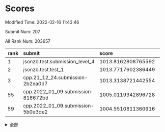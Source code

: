 # Scores

Modified Time: 2022-02-16 11:43:46

Submit Num: 207

All Rank Num: 203657

| rank |               submit               |       score        |       sigma        | pk_num |
| :--- | :--------------------------------- | :----------------- | :----------------- | :----- |
| 1    | jsonzb.test.submission_level_4     | 1013.8162808765592 | 0.8061270846385837 | 3932   |
| 2    | jsonzb.test.test_1                 | 1013.7717602386449 | 0.8086011936387523 | 3935   |
| 3    | cpp.21_12_24.submission-2b2ea0d7   | 1013.3138721442554 | 0.8302142358453803 | 3930   |
| 55   | cpp.2022_01_09.submission-816672bd | 1005.0119342896728 | 0.7203730052532182 | 3935   |
| 59   | cpp.2022_01_09.submission-5b0e3de2 | 1004.5510811360916 | 0.7203302548015875 | 3939   |


<details>
<summary>全部</summary>

| rank |                 submit                 |       score        |       sigma        | pk_num |
| :--- | :------------------------------------- | :----------------- | :----------------- | :----- |
| 1    | jsonzb.test.submission_level_4         | 1013.8162808765592 | 0.8061270846385837 | 3932   |
| 2    | jsonzb.test.test_1                     | 1013.7717602386449 | 0.8086011936387523 | 3935   |
| 3    | cpp.21_12_24.submission-2b2ea0d7       | 1013.3138721442554 | 0.8302142358453803 | 3930   |
| 4    | gobigger.level_3.submission_level_3_3  | 1011.8533732966625 | 0.7939230487400107 | 3931   |
| 5    | gobigger.level_3.submission_level_3_30 | 1011.6320941234511 | 0.7893807481021942 | 3935   |
| 6    | gobigger.level_3.submission_level_3_20 | 1011.4745364080422 | 0.77456421840973   | 3936   |
| 7    | gobigger.level_3.submission_level_3_1  | 1011.2513405022485 | 0.8147839772075828 | 3934   |
| 8    | gobigger.level_3.submission_level_3_17 | 1011.2099924428265 | 0.7837740547011887 | 3935   |
| 9    | gobigger.level_3.submission_level_3_45 | 1011.1023535598995 | 0.7847788814995617 | 3934   |
| 10   | gobigger.level_3.submission_level_3_8  | 1010.9498051391988 | 0.7694156358261793 | 3936   |
| 11   | gobigger.level_3.submission_level_3_2  | 1010.8968648941834 | 0.7766014900374716 | 3941   |
| 12   | gobigger.level_3.submission_level_3_28 | 1010.7988265190855 | 0.7571887738101354 | 3936   |
| 13   | gobigger.level_3.submission_level_3_24 | 1010.7715729170694 | 0.7734703961977841 | 3937   |
| 14   | gobigger.level_3.submission_level_3_10 | 1010.6912786211607 | 0.7726094230994383 | 3931   |
| 15   | gobigger.level_3.submission_level_3_26 | 1010.680609422285  | 0.7734057072547067 | 3937   |
| 16   | gobigger.level_3.submission_level_3_13 | 1010.5374743413691 | 0.7890038072181152 | 3927   |
| 17   | gobigger.level_3.submission_level_3_42 | 1010.4420126063337 | 0.7545117920075887 | 3939   |
| 18   | gobigger.level_3.submission_level_3_18 | 1010.2722860475284 | 0.7483318145676902 | 3936   |
| 19   | gobigger.level_3.submission_level_3_14 | 1010.2562326226682 | 0.7778525669323428 | 3939   |
| 20   | gobigger.level_3.submission_level_3_43 | 1010.2146405125496 | 0.7863076737404726 | 3932   |
| 21   | gobigger.level_3.submission_level_3_9  | 1010.1726097244331 | 0.7644392540950697 | 3936   |
| 22   | gobigger.level_3.submission_level_3_21 | 1010.1238968098105 | 0.7842139111220823 | 3938   |
| 23   | gobigger.level_3.submission_level_3_31 | 1010.1191072151885 | 0.7578405594265721 | 3934   |
| 24   | gobigger.level_3.submission_level_3_49 | 1010.0865350152408 | 0.7343999789017108 | 3933   |
| 25   | gobigger.level_3.submission_level_3_44 | 1010.0825946922073 | 0.7619592332304995 | 3936   |
| 26   | gobigger.level_3.submission_level_3_15 | 1010.0812953190454 | 0.7488903266453891 | 3940   |
| 27   | gobigger.level_3.submission_level_3_33 | 1010.0172605809137 | 0.7594546179395844 | 3938   |
| 28   | gobigger.level_3.submission_level_3_47 | 1009.8695120689172 | 0.7344053264810012 | 3938   |
| 29   | gobigger.level_3.submission_level_3_11 | 1009.8456302331444 | 0.7621108170569002 | 3936   |
| 30   | gobigger.level_3.submission_level_3_48 | 1009.8447632871842 | 0.7797612639531204 | 3932   |
| 31   | gobigger.level_3.submission_level_3_19 | 1009.8216029041614 | 0.7454627963058734 | 3937   |
| 32   | gobigger.level_3.submission_level_3_23 | 1009.7558038179966 | 0.7643063576339018 | 3936   |
| 33   | gobigger.level_3.submission_level_3_16 | 1009.7492277196811 | 0.7452185816768272 | 3939   |
| 34   | gobigger.level_3.submission_level_3_37 | 1009.6845215607856 | 0.7500200946286818 | 3936   |
| 35   | gobigger.level_3.submission_level_3_40 | 1009.6545839460566 | 0.7391101840333204 | 3937   |
| 36   | gobigger.level_3.submission_level_3_25 | 1009.6156232711083 | 0.7531975451187619 | 3937   |
| 37   | gobigger.level_3.submission_level_3_36 | 1009.596779811831  | 0.7470584903828014 | 3933   |
| 38   | gobigger.level_3.submission_level_3_39 | 1009.5433428378382 | 0.7633304031903956 | 3938   |
| 39   | gobigger.level_3.submission_level_3_41 | 1009.5030486931229 | 0.7721266949959514 | 3932   |
| 40   | gobigger.level_3.submission_level_3_34 | 1009.4644886273187 | 0.7509763859485317 | 3932   |
| 41   | gobigger.level_3.submission_level_3_38 | 1009.4609034656132 | 0.725577253692318  | 3934   |
| 42   | gobigger.level_3.submission_level_3_32 | 1009.3829476436339 | 0.7589497476937945 | 3937   |
| 43   | gobigger.level_3.submission_level_3_7  | 1009.346881497873  | 0.7485653198638399 | 3938   |
| 44   | gobigger.level_3.submission_level_3_5  | 1009.3295701088942 | 0.7484520551772831 | 3935   |
| 45   | gobigger.level_3.submission_level_3_29 | 1009.1977782584837 | 0.7408308369996001 | 3937   |
| 46   | gobigger.level_3.submission_level_3_35 | 1009.1025356914007 | 0.7398256702417424 | 3939   |
| 47   | gobigger.level_3.submission_level_3_46 | 1009.0205293589257 | 0.7510754672532671 | 3933   |
| 48   | gobigger.level_3.submission_level_3_22 | 1008.8755320407668 | 0.7581707937559724 | 3935   |
| 49   | gobigger.level_3.submission_level_3_27 | 1008.8355980122095 | 0.7627305397685097 | 3941   |
| 50   | gobigger.level_3.submission_level_3_6  | 1008.8350808906802 | 0.7441853453967225 | 3938   |
| 51   | gobigger.level_3.submission_level_3_0  | 1008.6679590951409 | 0.7620727627527817 | 3937   |
| 52   | gobigger.level_3.submission_level_3_12 | 1008.424286808495  | 0.7315536068149682 | 3933   |
| 53   | gobigger.level_3.submission_level_3_4  | 1008.218834287274  | 0.7354764228935954 | 3936   |
| 54   | gobigger.level_1.submission_level_1_30 | 1005.0710763900963 | 0.7216202491431691 | 3936   |
| 55   | cpp.2022_01_09.submission-816672bd     | 1005.0119342896728 | 0.7203730052532182 | 3935   |
| 56   | gobigger.level_1.submission_level_1_24 | 1004.7628163137857 | 0.7247723588322634 | 3938   |
| 57   | gobigger.level_1.submission_level_1_20 | 1004.6851960115996 | 0.7260556549142003 | 3930   |
| 58   | gobigger.level_1.submission_level_1_27 | 1004.6363528828895 | 0.7152968339833384 | 3936   |
| 59   | cpp.2022_01_09.submission-5b0e3de2     | 1004.5510811360916 | 0.7203302548015875 | 3939   |
| 60   | gobigger.level_1.submission_level_1_5  | 1004.3853889204356 | 0.7158673067497531 | 3931   |
| 61   | gobigger.level_1.submission_level_1_35 | 1004.3104021271947 | 0.7272704825252491 | 3931   |
| 62   | gobigger.level_1.submission_level_1_15 | 1004.2839789548618 | 0.7150129671807799 | 3932   |
| 63   | gobigger.level_1.submission_level_1_6  | 1003.9795727419906 | 0.7265882925947503 | 3935   |
| 64   | gobigger.level_1.submission_level_1_49 | 1003.9531657082129 | 0.7193721553213804 | 3932   |
| 65   | gobigger.level_1.submission_level_1_4  | 1003.693712717674  | 0.7206716399496176 | 3936   |
| 66   | gobigger.level_1.submission_level_1_13 | 1003.6828846705946 | 0.7281565707351891 | 3938   |
| 67   | gobigger.level_1.submission_level_1_26 | 1003.676580889107  | 0.7190357374064963 | 3936   |
| 68   | gobigger.level_1.submission_level_1_36 | 1003.644036183644  | 0.7136835279383797 | 3938   |
| 69   | gobigger.level_1.submission_level_1_10 | 1003.6263047660354 | 0.7156852757950721 | 3935   |
| 70   | gobigger.level_1.submission_level_1_48 | 1003.5448457837764 | 0.7180736714891024 | 3933   |
| 71   | gobigger.level_1.submission_level_1_0  | 1003.5205474986192 | 0.7151691263266492 | 3932   |
| 72   | gobigger.level_1.submission_level_1_37 | 1003.5175124812987 | 0.7241213643990673 | 3935   |
| 73   | gobigger.level_1.submission_level_1_11 | 1003.5013692214548 | 0.7125990706922103 | 3937   |
| 74   | gobigger.level_1.submission_level_1_34 | 1003.4952339974697 | 0.7149047536281814 | 3932   |
| 75   | gobigger.level_1.submission_level_1_45 | 1003.4610909800978 | 0.732855154913523  | 3937   |
| 76   | gobigger.level_1.submission_level_1_22 | 1003.4204104915493 | 0.7135417337949723 | 3933   |
| 77   | gobigger.level_1.submission_level_1_40 | 1003.4042364960443 | 0.7211135497383879 | 3933   |
| 78   | gobigger.level_1.submission_level_1_29 | 1003.3334250356834 | 0.7164980605041874 | 3940   |
| 79   | gobigger.level_1.submission_level_1_46 | 1003.3309467550567 | 0.7087831401266035 | 3939   |
| 80   | gobigger.level_1.submission_level_1_1  | 1003.2803454138069 | 0.7368792087229303 | 3933   |
| 81   | gobigger.level_1.submission_level_1_9  | 1003.2179515324702 | 0.7154478600283705 | 3935   |
| 82   | gobigger.level_1.submission_level_1_8  | 1003.1562528580577 | 0.7223987768200192 | 3935   |
| 83   | gobigger.level_1.submission_level_1_16 | 1003.1510151408115 | 0.7142583326562164 | 3932   |
| 84   | gobigger.level_1.submission_level_1_47 | 1003.1072884070247 | 0.7236187701611114 | 3937   |
| 85   | gobigger.level_1.submission_level_1_21 | 1003.0871275242924 | 0.7137736574153001 | 3938   |
| 86   | gobigger.level_1.submission_level_1_3  | 1003.0533495489093 | 0.7180766836839585 | 3930   |
| 87   | gobigger.level_1.submission_level_1_42 | 1003.0256656892552 | 0.7127185742190915 | 3937   |
| 88   | gobigger.level_1.submission_level_1_12 | 1002.9841568071183 | 0.7069463312707152 | 3933   |
| 89   | gobigger.level_1.submission_level_1_32 | 1002.9766369948462 | 0.7075485985615052 | 3933   |
| 90   | gobigger.level_1.submission_level_1_18 | 1002.95393682853   | 0.7132632868495489 | 3931   |
| 91   | gobigger.level_1.submission_level_1_2  | 1002.8878540242051 | 0.7106787276509714 | 3939   |
| 92   | gobigger.level_1.submission_level_1_19 | 1002.8626399679106 | 0.7263696294812952 | 3936   |
| 93   | gobigger.level_1.submission_level_1_17 | 1002.7569414823228 | 0.7143962834889542 | 3932   |
| 94   | gobigger.level_1.submission_level_1_41 | 1002.7116062205811 | 0.7224784835797449 | 3939   |
| 95   | gobigger.level_1.submission_level_1_43 | 1002.7081322664    | 0.7082546719992302 | 3935   |
| 96   | gobigger.level_1.submission_level_1_28 | 1002.6631044624946 | 0.7100735700279561 | 3937   |
| 97   | gobigger.level_1.submission_level_1_31 | 1002.630593079172  | 0.7054712798633951 | 3936   |
| 98   | gobigger.level_1.submission_level_1_33 | 1002.5287775489902 | 0.7124743749375149 | 3940   |
| 99   | gobigger.level_1.submission_level_1_7  | 1002.3909391272507 | 0.717433050405026  | 3934   |
| 100  | gobigger.level_1.submission_level_1_14 | 1002.3218380230946 | 0.7152744139558797 | 3936   |
| 101  | gobigger.level_1.submission_level_1_38 | 1002.2494326248709 | 0.7109752647065541 | 3935   |
| 102  | gobigger.level_1.submission_level_1_23 | 1002.1345744277165 | 0.7131791080645574 | 3941   |
| 103  | gobigger.level_1.submission_level_1_39 | 1002.1214897005568 | 0.718892665093724  | 3933   |
| 104  | gobigger.level_1.submission_level_1_44 | 1002.0405035822839 | 0.7117571421314183 | 3934   |
| 105  | gobigger.level_1.submission_level_1_25 | 1001.6269752102489 | 0.7024137063457833 | 3935   |
| 106  | gobigger.random.submission_random_9    | 997.0098930487917  | 0.709978972739184  | 3936   |
| 107  | gobigger.random.submission_random_37   | 996.8871178970281  | 0.7124170083527698 | 3938   |
| 108  | gobigger.random.submission_random_2    | 996.8417355147085  | 0.7198113952740596 | 3935   |
| 109  | gobigger.random.submission_random_4    | 996.8265325149712  | 0.7057862521993514 | 3935   |
| 110  | gobigger.random.submission_random_32   | 996.7862968670288  | 0.7055238461685981 | 3937   |
| 111  | gobigger.random.submission_random_33   | 996.7063013571366  | 0.7132819900236775 | 3933   |
| 112  | gobigger.random.submission_random_17   | 996.6735182584457  | 0.7106129992939213 | 3935   |
| 113  | gobigger.random.submission_random_44   | 996.6027445589436  | 0.7062159964118538 | 3942   |
| 114  | gobigger.random.submission_random_8    | 996.5534442200848  | 0.7159419807750287 | 3937   |
| 115  | gobigger.random.submission_random_25   | 996.5279557009176  | 0.7159852218239917 | 3934   |
| 116  | gobigger.random.submission_random_22   | 996.4196751378249  | 0.7117043281440866 | 3938   |
| 117  | gobigger.random.submission_random_20   | 996.4193874570216  | 0.7125505651129134 | 3941   |
| 118  | gobigger.random.submission_random_16   | 996.3844512082114  | 0.7030235119603734 | 3940   |
| 119  | gobigger.random.submission_random_21   | 996.3539315474615  | 0.7179074294900714 | 3932   |
| 120  | gobigger.random.submission_random_10   | 996.3355561440254  | 0.7058398052311049 | 3933   |
| 121  | gobigger.random.submission_random_0    | 996.3122302138115  | 0.718036887764869  | 3931   |
| 122  | gobigger.random.submission_random_43   | 996.3047198055868  | 0.7156792236727343 | 3938   |
| 123  | gobigger.random.submission_random_15   | 996.2630605336392  | 0.6997098956438734 | 3940   |
| 124  | gobigger.random.submission_random_31   | 996.208561201682   | 0.7025677082253575 | 3939   |
| 125  | gobigger.random.submission_random_38   | 996.132286306491   | 0.7127927530817155 | 3938   |
| 126  | gobigger.random.submission_random_29   | 996.0997780571287  | 0.7176374967938625 | 3935   |
| 127  | gobigger.random.submission_random_28   | 996.0590374858423  | 0.7273661441064537 | 3937   |
| 128  | gobigger.random.submission_random_46   | 996.0483496685368  | 0.7082166245830943 | 3939   |
| 129  | gobigger.random.submission_random_26   | 996.0121246052454  | 0.7276376804799146 | 3931   |
| 130  | gobigger.random.submission_random_34   | 995.9568266475368  | 0.7139859679723817 | 3937   |
| 131  | gobigger.random.submission_random_13   | 995.9567986609303  | 0.7233682210187744 | 3936   |
| 132  | gobigger.random.submission_random_39   | 995.955120333531   | 0.7061688551722817 | 3936   |
| 133  | gobigger.random.submission_random_49   | 995.9197394557071  | 0.7167039742348214 | 3933   |
| 134  | gobigger.random.submission_random_5    | 995.9193358566154  | 0.6988313568876642 | 3930   |
| 135  | gobigger.random.submission_random_7    | 995.9184433133845  | 0.7241950687377158 | 3937   |
| 136  | gobigger.random.submission_random_12   | 995.9060335732707  | 0.7052013597822556 | 3938   |
| 137  | gobigger.random.submission_random_14   | 995.9009761684421  | 0.7094266755686623 | 3943   |
| 138  | gobigger.random.submission_random_1    | 995.8457712146221  | 0.7055585130139531 | 3936   |
| 139  | gobigger.random.submission_random_18   | 995.6702079360807  | 0.7207717428328517 | 3936   |
| 140  | gobigger.random.submission_random_45   | 995.6622430359596  | 0.7122031132306199 | 3936   |
| 141  | gobigger.random.submission_random_3    | 995.5423526023485  | 0.715620223501632  | 3936   |
| 142  | gobigger.random.submission_random_19   | 995.5151804973939  | 0.7331976472570662 | 3933   |
| 143  | gobigger.random.submission_random_40   | 995.5151208278874  | 0.6933412615724873 | 3935   |
| 144  | gobigger.random.submission_random_48   | 995.4587307485164  | 0.6992524139427859 | 3937   |
| 145  | gobigger.random.submission_random_47   | 995.422186643278   | 0.7053229195966252 | 3934   |
| 146  | gobigger.random.submission_random_11   | 995.413251415535   | 0.7181900125324812 | 3941   |
| 147  | gobigger.random.submission_random_41   | 995.2397049344548  | 0.7251290772084752 | 3938   |
| 148  | gobigger.random.submission_random_42   | 995.2002586324749  | 0.6973178523874124 | 3937   |
| 149  | gobigger.random.submission_random_30   | 995.1995538969984  | 0.7357901311331783 | 3938   |
| 150  | gobigger.random.submission_random_35   | 995.1557873557143  | 0.7111596045755907 | 3930   |
| 151  | gobigger.random.submission_random_24   | 995.1434460515035  | 0.7164762208113838 | 3939   |
| 152  | gobigger.random.submission_random_6    | 995.1016958022981  | 0.7252070388845017 | 3933   |
| 153  | gobigger.random.submission_random_23   | 995.0311519392923  | 0.7136733778014962 | 3937   |
| 154  | gobigger.random.submission_random_27   | 994.8503803410091  | 0.7105116905834461 | 3933   |
| 155  | gobigger.random.submission_random_36   | 994.6723231893334  | 0.717435112490029  | 3929   |
| 156  | gobigger.level_2.submission_level_2_34 | 994.5517734612037  | 0.7157410577090513 | 3935   |
| 157  | gobigger.level_2.submission_level_2_27 | 994.3026587989448  | 0.7298140804419186 | 3935   |
| 158  | gobigger.level_2.submission_level_2_36 | 994.0277759609169  | 0.737011904453483  | 3935   |
| 159  | gobigger.level_2.submission_level_2_4  | 993.4880088841305  | 0.7279320931130974 | 3934   |
| 160  | gobigger.level_2.submission_level_2_45 | 993.3008148512788  | 0.7341671472619574 | 3930   |
| 161  | gobigger.level_2.submission_level_2_16 | 993.1597123979471  | 0.7381949159713532 | 3936   |
| 162  | gobigger.level_2.submission_level_2_15 | 993.1576857945447  | 0.7382285669640568 | 3937   |
| 163  | gobigger.level_2.submission_level_2_9  | 993.0863313786729  | 0.7164091573706353 | 3927   |
| 164  | gobigger.level_2.submission_level_2_31 | 993.049394491265   | 0.7411857076902858 | 3930   |
| 165  | gobigger.level_2.submission_level_2_42 | 993.0447755091083  | 0.7369643647905765 | 3937   |
| 166  | gobigger.level_2.submission_level_2_37 | 992.8703992658182  | 0.7189706286474482 | 3931   |
| 167  | gobigger.level_2.submission_level_2_22 | 992.8256189564186  | 0.7328873631013683 | 3936   |
| 168  | gobigger.level_2.submission_level_2_7  | 992.7532423644211  | 0.7282028583427393 | 3933   |
| 169  | gobigger.level_2.submission_level_2_2  | 992.6743346897119  | 0.7270202870753232 | 3933   |
| 170  | gobigger.level_2.submission_level_2_6  | 992.6345419887328  | 0.7273906578796453 | 3939   |
| 171  | gobigger.level_2.submission_level_2_28 | 992.621345051246   | 0.7358527082543938 | 3937   |
| 172  | gobigger.level_2.submission_level_2_39 | 992.61867640613    | 0.7421534102531308 | 3932   |
| 173  | gobigger.level_2.submission_level_2_10 | 992.5403385588309  | 0.7296178091289433 | 3935   |
| 174  | gobigger.level_2.submission_level_2_23 | 992.4389584487163  | 0.7379450648133383 | 3945   |
| 175  | gobigger.level_2.submission_level_2_1  | 992.3184904752526  | 0.743143203134373  | 3938   |
| 176  | gobigger.level_2.submission_level_2_8  | 992.3168992733047  | 0.7294757174109404 | 3938   |
| 177  | gobigger.level_2.submission_level_2_24 | 992.3091263171946  | 0.7368114278827993 | 3938   |
| 178  | gobigger.level_2.submission_level_2_17 | 992.1984416364189  | 0.7449780864825024 | 3936   |
| 179  | gobigger.level_2.submission_level_2_18 | 992.086751898917   | 0.7500529116365339 | 3942   |
| 180  | gobigger.level_2.submission_level_2_49 | 992.0496904869683  | 0.7521491314652545 | 3934   |
| 181  | gobigger.level_2.submission_level_2_21 | 991.8229684890604  | 0.756915026656806  | 3935   |
| 182  | gobigger.level_2.submission_level_2_30 | 991.7730399576375  | 0.7491623189285909 | 3935   |
| 183  | gobigger.level_2.submission_level_2_32 | 991.7554859603584  | 0.7812419002749843 | 3934   |
| 184  | gobigger.level_2.submission_level_2_29 | 991.7352157629354  | 0.753967321282596  | 3941   |
| 185  | gobigger.level_2.submission_level_2_5  | 991.6903197907814  | 0.7440705813798618 | 3937   |
| 186  | gobigger.level_2.submission_level_2_46 | 991.617578100231   | 0.7585322792760537 | 3937   |
| 187  | gobigger.level_2.submission_level_2_41 | 991.4441117284179  | 0.766554013849045  | 3936   |
| 188  | gobigger.level_2.submission_level_2_3  | 991.4222833738461  | 0.7515344516869434 | 3937   |
| 189  | gobigger.level_2.submission_level_2_0  | 991.4083300150403  | 0.751301377894651  | 3932   |
| 190  | gobigger.level_2.submission_level_2_12 | 991.3265365199819  | 0.7658242333349989 | 3937   |
| 191  | gobigger.level_2.submission_level_2_26 | 991.3257002802352  | 0.7315262298890215 | 3935   |
| 192  | gobigger.level_2.submission_level_2_14 | 991.324891554605   | 0.750843367937711  | 3939   |
| 193  | gobigger.level_2.submission_level_2_25 | 991.2939049909227  | 0.7351585782862969 | 3932   |
| 194  | gobigger.level_2.submission_level_2_43 | 991.2049897935764  | 0.7374473490574223 | 3934   |
| 195  | gobigger.level_2.submission_level_2_38 | 991.0797038876151  | 0.7418352398835605 | 3936   |
| 196  | gobigger.level_2.submission_level_2_40 | 991.0747378078115  | 0.7582471884551195 | 3937   |
| 197  | gobigger.level_2.submission_level_2_47 | 991.0127542289154  | 0.7508694836695732 | 3932   |
| 198  | gobigger.level_2.submission_level_2_48 | 991.0076906443568  | 0.7435052066023353 | 3930   |
| 199  | gobigger.level_2.submission_level_2_11 | 990.6944678525682  | 0.7799383541427856 | 3934   |
| 200  | gobigger.level_2.submission_level_2_33 | 990.5815053038206  | 0.7647575958213824 | 3936   |
| 201  | gobigger.level_2.submission_level_2_20 | 990.4104556992662  | 0.7715511575050538 | 3929   |
| 202  | gobigger.level_2.submission_level_2_19 | 990.4019242112704  | 0.7597554463568731 | 3929   |
| 203  | gobigger.level_2.submission_level_2_13 | 990.2671273682814  | 0.7559551498829004 | 3933   |
| 204  | gobigger.level_2.submission_level_2_44 | 990.2031739008852  | 0.7785150900928076 | 3937   |
| 205  | gobigger.level_2.submission_level_2_35 | 989.7840444999308  | 0.7644311270247877 | 3935   |
| 206  | gobigger.none.submission_none_1        | 979.5588554020652  | 1.2464542595376493 | 3936   |
| 207  | gobigger.none.submission_none_0        | 977.3712400239262  | 1.3710573073510326 | 3932   |

</details>